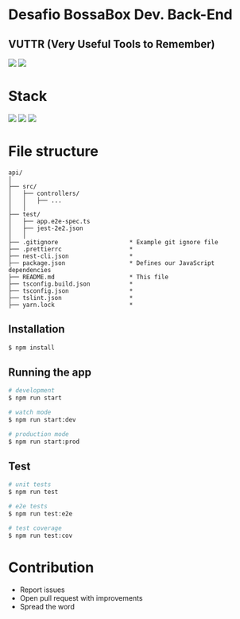 # Desafio BossaBox Dev. Back-End

## VUTTR (Very Useful Tools to Remember)

![](https://img.shields.io/badge/node-success-brightgreen.svg)
![](https://img.shields.io/badge/test-success-brightgreen.svg)

# Stack

![](https://img.shields.io/badge/node_12-✓-blue.svg)
![](https://img.shields.io/badge/express-✓-blue.svg)
![](https://img.shields.io/badge//@nestjs-✓-blue.svg)

# File structure

```
api/
│
├── src/
│   ├── controllers/
│   │   ├── ...
│   │
├── test/
│   ├── app.e2e-spec.ts
│   ├── jest-2e2.json
│   │
├── .gitignore                    * Example git ignore file
├── .prettierrc                   * 
├── nest-cli.json                 * 
├── package.json                  * Defines our JavaScript dependencies
├── README.md                     * This file
├── tsconfig.build.json           * 
├── tsconfig.json                 * 
├── tslint.json                   * 
├── yarn.lock                     *  
```

## Installation

```bash
$ npm install
```

## Running the app

```bash
# development
$ npm run start

# watch mode
$ npm run start:dev

# production mode
$ npm run start:prod
```

## Test

```bash
# unit tests
$ npm run test

# e2e tests
$ npm run test:e2e

# test coverage
$ npm run test:cov
```

# Contribution

- Report issues
- Open pull request with improvements
- Spread the word